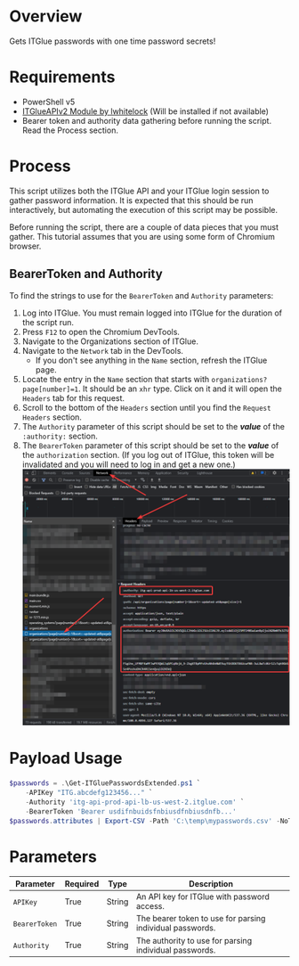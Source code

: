 # Overview
Gets ITGlue passwords with one time password secrets!

# Requirements
- PowerShell v5
- [ITGlueAPIv2 Module by lwhitelock](https://github.com/lwhitelock/ITGlueAPIv2) (Will be installed if not available)
- Bearer token and authority data gathering before running the script. Read the Process section.

# Process
This script utilizes both the ITGlue API and your ITGlue login session to gather password information. It is expected that this should be run interactively, but automating the execution of this script may be possible.

Before running the script, there are a couple of data pieces that you must gather. This tutorial assumes that you are using some form of Chromium browser.

## BearerToken and Authority
To find the strings to use for the `BearerToken` and `Authority` parameters:

1. Log into ITGlue. You must remain logged into ITGlue for the duration of the script run.
2. Press `F12` to open the Chromium DevTools.
3. Navigate to the Organizations section of ITGlue.
4. Navigate to the `Network` tab in the DevTools.
   - If you don't see anything in the `Name` section, refresh the ITGlue page.
5. Locate the entry in the `Name` section that starts with `organizations?page[number]=1`. It should be an `xhr` type. Click on it and it will open the `Headers` tab for this request.
6. Scroll to the bottom of the `Headers` section until you find the `Request Headers` section.
7. The `Authority` parameter of this script should be set to the ***value*** of the `:authority:` section. 
8. The `BearerToken` parameter of this script should be set to the ***value*** of the `authorization` section. (If you log out of ITGlue, this token will be invalidated and you will need to log in and get a new one.)
![DevTools](1.png)
# Payload Usage
```powershell
$passwords = .\Get-ITGluePasswordsExtended.ps1 `
    -APIKey "ITG.abcdefg123456..." `
    -Authority 'itg-api-prod-api-lb-us-west-2.itglue.com' `
    -BearerToken 'Bearer usdifnbuidsfnbiusdfnbiusdnfb...'
$passwords.attributes | Export-CSV -Path 'C:\temp\mypasswords.csv' -NoTypeInformation
```

# Parameters
| Parameter     | Required | Type   | Description                                               |
| ------------- | -------- | ------ | --------------------------------------------------------- |
| `APIKey`      | True     | String | An API key for ITGlue with password access.               |
| `BearerToken` | True     | String | The bearer token to use for parsing individual passwords. |
| `Authority`   | True     | String | The authority to use for parsing individual passwords.    |